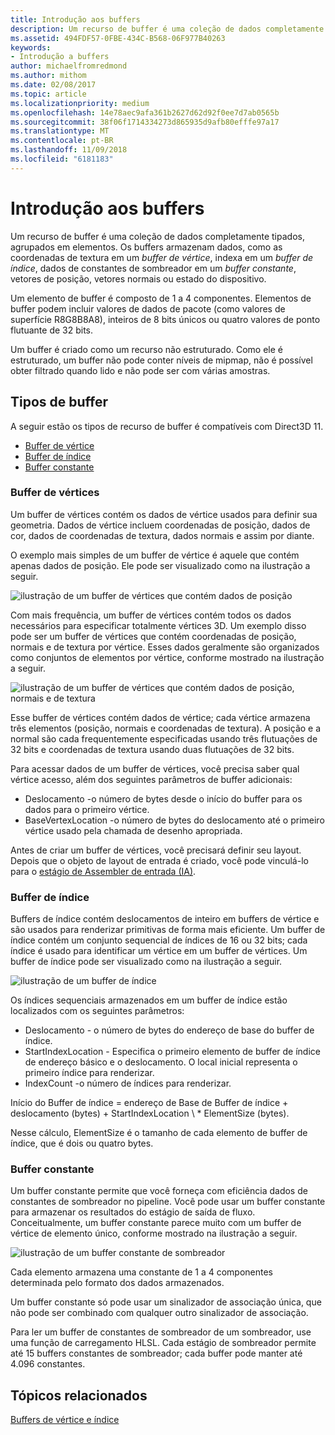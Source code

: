 ```yaml
---
title: Introdução aos buffers
description: Um recurso de buffer é uma coleção de dados completamente tipados, agrupados em elementos.
ms.assetid: 494FDF57-0FBE-434C-B568-06F977B40263
keywords:
- Introdução a buffers
author: michaelfromredmond
ms.author: mithom
ms.date: 02/08/2017
ms.topic: article
ms.localizationpriority: medium
ms.openlocfilehash: 14e78aec9afa361b2627d62d92f0ee7d7ab0565b
ms.sourcegitcommit: 38f06f1714334273d865935d9afb80efffe97a17
ms.translationtype: MT
ms.contentlocale: pt-BR
ms.lasthandoff: 11/09/2018
ms.locfileid: "6181183"
---
```

# <a name="introduction-to-buffers"></a>Introdução aos buffers


Um recurso de buffer é uma coleção de dados completamente tipados, agrupados em elementos. Os buffers armazenam dados, como as coordenadas de textura em um *buffer de vértice*, indexa em um *buffer de índice*, dados de constantes de sombreador em um *buffer constante*, vetores de posição, vetores normais ou estado do dispositivo.

Um elemento de buffer é composto de 1 a 4 componentes. Elementos de buffer podem incluir valores de dados de pacote (como valores de superfície R8G8B8A8), inteiros de 8 bits únicos ou quatro valores de ponto flutuante de 32 bits.

Um buffer é criado como um recurso não estruturado. Como ele é estruturado, um buffer não pode conter níveis de mipmap, não é possível obter filtrado quando lido e não pode ser com várias amostras.

## <a name="span-idbuffertypesspanspan-idbuffertypesspanspan-idbuffertypesspanbuffer-types"></a><span id="Buffer_Types"></span><span id="buffer_types"></span><span id="BUFFER_TYPES"></span>Tipos de buffer


A seguir estão os tipos de recurso de buffer é compatíveis com Direct3D 11.

-   [Buffer de vértice](#vertex-buffer)
-   [Buffer de índice](#index-buffer)
-   [Buffer constante](#shader-constant-buffer)

### <a name="span-idvertexbufferspanspan-idvertexbufferspanspan-idvertexbufferspanspan-idvertex-bufferspanvertex-buffer"></a><span id="Vertex_Buffer"></span><span id="vertex_buffer"></span><span id="VERTEX_BUFFER"></span><span id="vertex-buffer"></span>Buffer de vértices

Um buffer de vértices contém os dados de vértice usados para definir sua geometria. Dados de vértice incluem coordenadas de posição, dados de cor, dados de coordenadas de textura, dados normais e assim por diante.

O exemplo mais simples de um buffer de vértice é aquele que contém apenas dados de posição. Ele pode ser visualizado como na ilustração a seguir.

![ilustração de um buffer de vértices que contém dados de posição](images/d3d10-resources-single-element-vb2.png)

Com mais frequência, um buffer de vértices contém todos os dados necessários para especificar totalmente vértices 3D. Um exemplo disso pode ser um buffer de vértices que contém coordenadas de posição, normais e de textura por vértice. Esses dados geralmente são organizados como conjuntos de elementos por vértice, conforme mostrado na ilustração a seguir.

![ilustração de um buffer de vértices que contém dados de posição, normais e de textura](images/d3d10-vertex-buffer-element.png)

Esse buffer de vértices contém dados de vértice; cada vértice armazena três elementos (posição, normais e coordenadas de textura). A posição e a normal são cada frequentemente especificadas usando três flutuações de 32 bits e coordenadas de textura usando duas flutuações de 32 bits.

Para acessar dados de um buffer de vértices, você precisa saber qual vértice acesso, além dos seguintes parâmetros de buffer adicionais:

-   Deslocamento -o número de bytes desde o início do buffer para os dados para o primeiro vértice.
-   BaseVertexLocation -o número de bytes do deslocamento até o primeiro vértice usado pela chamada de desenho apropriada.

Antes de criar um buffer de vértices, você precisará definir seu layout. Depois que o objeto de layout de entrada é criado, você pode vinculá-lo para o [estágio de Assembler de entrada (IA)](input-assembler-stage--ia-.md).

### <a name="span-idindexbufferspanspan-idindexbufferspanspan-idindexbufferspanspan-idindex-bufferspanindex-buffer"></a><span id="Index_Buffer"></span><span id="index_buffer"></span><span id="INDEX_BUFFER"></span><span id="index-buffer"></span>Buffer de índice

Buffers de índice contém deslocamentos de inteiro em buffers de vértice e são usados para renderizar primitivas de forma mais eficiente. Um buffer de índice contém um conjunto sequencial de índices de 16 ou 32 bits; cada índice é usado para identificar um vértice em um buffer de vértices. Um buffer de índice pode ser visualizado como na ilustração a seguir.

![ilustração de um buffer de índice](images/d3d10-index-buffer.png)

Os índices sequenciais armazenados em um buffer de índice estão localizados com os seguintes parâmetros:

-   Deslocamento - o número de bytes do endereço de base do buffer de índice.
-   StartIndexLocation - Especifica o primeiro elemento de buffer de índice de endereço básico e o deslocamento. O local inicial representa o primeiro índice para renderizar.
-   IndexCount -o número de índices para renderizar.

Início do Buffer de índice = endereço de Base de Buffer de índice + deslocamento (bytes) + StartIndexLocation \ * ElementSize (bytes).

Nesse cálculo, ElementSize é o tamanho de cada elemento de buffer de índice, que é dois ou quatro bytes.

### <a name="span-idshaderconstantbufferspanspan-idshaderconstantbufferspanspan-idshaderconstantbufferspanspan-idshader-constant-bufferspanconstant-buffer"></a><span id="Shader_Constant_Buffer"></span><span id="shader_constant_buffer"></span><span id="SHADER_CONSTANT_BUFFER"></span><span id="shader-constant-buffer"></span>Buffer constante

Um buffer constante permite que você forneça com eficiência dados de constantes de sombreador no pipeline. Você pode usar um buffer constante para armazenar os resultados do estágio de saída de fluxo. Conceitualmente, um buffer constante parece muito com um buffer de vértice de elemento único, conforme mostrado na ilustração a seguir.

![ilustração de um buffer constante de sombreador](images/d3d10-shader-resource-buffer.png)

Cada elemento armazena uma constante de 1 a 4 componentes determinada pelo formato dos dados armazenados.

Um buffer constante só pode usar um sinalizador de associação única, que não pode ser combinado com qualquer outro sinalizador de associação.

Para ler um buffer de constantes de sombreador de um sombreador, use uma função de carregamento HLSL. Cada estágio de sombreador permite até 15 buffers constantes de sombreador; cada buffer pode manter até 4.096 constantes.

## <a name="span-idrelated-topicsspanrelated-topics"></a><span id="related-topics"></span>Tópicos relacionados


[Buffers de vértice e índice](vertex-and-index-buffers.md)

 

 




